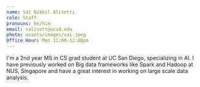```yaml
---
name: Sai Nikhil Alisetti
role: Staff
pronouns: he/him
email: salisett@ucsd.edu
photo: assets/images/sai.jpeg
Office Hour: Mon 11:00-12:00pm
---
```

I'm a 2nd year MS in CS grad student at UC San Diego, specializing in AI. I have previously worked on Big data frameworks like Spark and Hadoop at NUS, Singapore and have a great interest in working on large scale data analysis.
